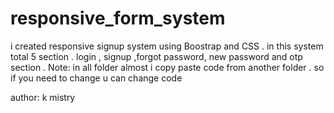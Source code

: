 # responsive_form_system
i created responsive signup system  using Boostrap and  CSS . in this system total 5 section . login , signup ,forgot password, new password and otp section .  Note:  in all folder almost i copy paste code from another folder . so if you need to change u can change code 
<br>





author: k mistry

